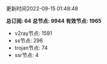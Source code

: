更新时间2022-09-15 01:48:48

**总订阅: 64**
**总节点: 9944**
**有效节点: 1965**
- v2ray节点: 1591
- ss节点: 296
- trojan节点: 74
- ssr节点: 4
